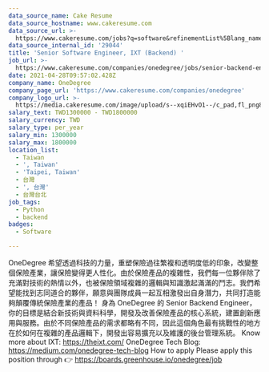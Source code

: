 ```yaml
---
data_source_name: Cake Resume
data_source_hostname: www.cakeresume.com
data_source_url: >-
  https://www.cakeresume.com/jobs?q=software&refinementList%5Blang_name%5D%5B0%5D=English&refinementList%5Bsalary_type%5D=per_year&range%5Bsalary_range%5D%5Bmin%5D=1000000&page=2
data_source_internal_id: '29044'
title: 'Senior Software Engineer, IXT (Backend) '
job_url: >-
  https://www.cakeresume.com/companies/onedegree/jobs/senior-backend-engineer-b2b-product
date: 2021-04-28T09:57:02.428Z
company_name: OneDegree
company_page_url: 'https://www.cakeresume.com/companies/onedegree'
company_logo_url: >-
  https://media.cakeresume.com/image/upload/s--xqiEHvO1--/c_pad,fl_png8,h_200,w_200/v1578296147/zhabcskfo2ifv72dmwtx.png
salary_text: TWD1300000 - TWD1800000
salary_currency: TWD
salary_type: per_year
salary_min: 1300000
salary_max: 1800000
location_list:
  - Taiwan
  - ', Taiwan'
  - 'Taipei, Taiwan'
  - 台灣
  - ', 台灣'
  - 台灣台北
job_tags:
  - Python
  - backend
badges:
  - Software

---
```


OneDegree 希望透過科技的力量，重塑保險過往繁複和透明度低的印象，改變整個保險產業，讓保險變得更人性化。由於保險產品的複雜性，我們每一位夥伴除了充滿對技術的熱情以外，也被保險領域複雜的邏輯與知識激起滿滿的鬥志。我們希望能找到志同道合的夥伴，願意與團隊成員一起互相激發出自身潛力，共同打造能夠顛覆傳統保險產業的產品！ 身為 OneDegree 的 Senior Backend Engineer，你的目標是結合新技術與資料科學，開發及改善保險產品的核心系統，建置創新應用與服務。由於不同保險產品的需求都略有不同，因此這個角色最有挑戰性的地方在於如何在複雜的產品邏輯下，開發出容易擴充以及維護的後台管理系統。 Know more about IXT: https://theixt.com/ OneDegree Tech Blog: https://medium.com/onedegree-tech-blog How to apply Please apply this position through 👉 https://boards.greenhouse.io/onedegree/job